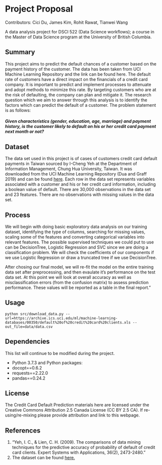 # Project Proposal

Contributors: Cici Du, James Kim, Rohit Rawat, Tianwei Wang

A data analysis project for DSCI 522 (Data Science workflows); a course in the Master of Data Science program at the University of British Columbia.

## Summary

This project aims to predict the default chances of a customer based on the payment history of the customer. The data has been taken from UCI Machine Learning Repository and the link can be found here. The default rate of customers have a direct impact on the financials of a credit card company. It is important to predict and implement processes to attenuate and adopt methods to minimize this rate. By targeting customers who are at the risk of defaulting, the company can plan and mitigate it. The research question which we aim to answer through this analysis is to identify the factors which can predict the default of a customer. The problem statement is as follows:
##### Given characteristics (gender, education, age, marriage) and payment history, is the customer likely to default on his or her credit card payment next month or not? 

## Dataset

The data set used in this project is of cases of customers credit card default payments in Taiwan sourced by I-Cheng Yeh at the Department of Information Management, Chung Hua University, Taiwan. It was downloaded from the UCI Machine Learning Repository (Dua and Graff 2019) and can be found [here](https://archive.ics.uci.edu/ml/datasets/default+of+credit+card+clients). Each row in the data set represents variables associated with a customer and his or her credit card information, including a boolean value of default. There are 30,000 observations in the data set and 23 features. There are no observations with missing values in the data set.

## Process

We will begin with doing basic exploratory data analysis on our training dataset, identifying the type of columns, searching for missing values, scaling some of the features and converting categorical variables into relevant features. The possible supervised techniques we could put to use can be DecisionTree, Logistic Regression and SVC since we are doing a classification problem. We will check the coefficients of our components if we use Logistic Regression or draw a truncated tree if we use DecisionTree.

After chosing our final model, we will re-fit the model on the entire training data set after preprocessing, and then evaulate it’s performance on the test data set. At this point we will look at overall accuracy as well as misclassification errors (from the confusion matrix) to assess prediction performance. These values will be reported as a table in the final report.”


## Usage
```
python src/download_data.py --url=https://archive.ics.uci.edu/ml/machine-learning-databases/00350/default%20of%20credit%20card%20clients.xls --out_file=data/data.csv
```

## Dependencies
This list will continue to be modified during the project. 
- Python 3.7.3 and Python packages:
- docopt==0.6.2
- requests==2.22.0
- pandas==0.24.2

## License
The Credit Card Default Prediction materials here are licensed under the Creative Commons Attribution 2.5 Canada License (CC BY 2.5 CA). If re-using/re-mixing please provide attribution and link to this webpage.


## References
 
1. “Yeh, I. C., & Lien, C. H. (2009). The comparisons of data mining techniques for the predictive accuracy of probability of default of credit card clients. Expert Systems with Applications, 36(2), 2473-2480.” 
2. The dataset can be found [here.](https://archive.ics.uci.edu/ml/datasets/default+of+credit+card+clients)
